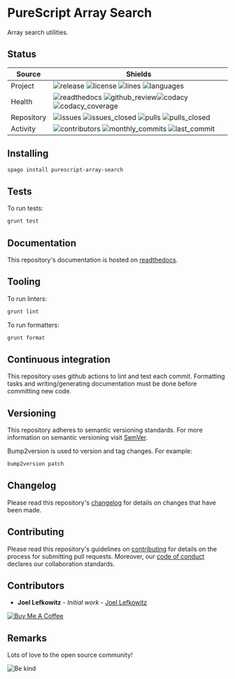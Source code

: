 # PureScript Array Search

Array search utilities.

## Status

| Source     | Shields                                                                                                                                      |
| ---------- | -------------------------------------------------------------------------------------------------------------------------------------------- |
| Project    | ![release][release_shield] ![license][license_shield] ![lines][lines_shield] ![languages][languages_shield]                                  |
| Health     | ![readthedocs][readthedocs_shield] ![github_review][github_review_shield]![codacy][codacy_shield] ![codacy_coverage][codacy_coverage_shield] |
| Repository | ![issues][issues_shield] ![issues_closed][issues_closed_shield] ![pulls][pulls_shield] ![pulls_closed][pulls_closed_shield]                  |
| Activity   | ![contributors][contributors_shield] ![monthly_commits][monthly_commits_shield] ![last_commit][last_commit_shield]                           |

## Installing

```bash
spago install purescript-array-search
```

## Tests

To run tests:

```bash
grunt test
```

## Documentation

This repository's documentation is hosted on [readthedocs][readthedocs].

## Tooling

To run linters:

```bash
grunt lint
```

To run formatters:

```bash
grunt format
```

## Continuous integration

This repository uses github actions to lint and test each commit. Formatting tasks and writing/generating documentation must be done before committing new code.

## Versioning

This repository adheres to semantic versioning standards.
For more information on semantic versioning visit [SemVer][semver].

Bump2version is used to version and tag changes.
For example:

```bash
bump2version patch
```

## Changelog

Please read this repository's [changelog](CHANGELOG.md) for details on changes that have been made.

## Contributing

Please read this repository's guidelines on [contributing](CONTRIBUTING.md) for details on the process for submitting pull requests. Moreover, our [code of conduct](CODE_OF_CONDUCT.md) declares our collaboration standards.

## Contributors

- **Joel Lefkowitz** - _Initial work_ - [Joel Lefkowitz][author]

[![Buy Me A Coffee][coffee_button]][author_coffee]

## Remarks

Lots of love to the open source community!

![Be kind][be_kind]

<!-- Project links -->

[readthedocs]: https://purescript-array-search.readthedocs.io/en/latest/

<!-- External links -->

[semver]: http://semver.org/
[be_kind]: https://media.giphy.com/media/osAcIGTSyeovPq6Xph/giphy.gif

<!-- Contributor links -->

[author]: https://github.com/joellefkowitz
[author_coffee]: https://www.buymeacoffee.com/joellefkowitz
[coffee_button]: https://cdn.buymeacoffee.com/buttons/default-blue.png

<!-- Project shields -->

[release_shield]: https://img.shields.io/github/v/tag/joellefkowitz/purescript-array-search
[license_shield]: https://img.shields.io/github/license/joellefkowitz/purescript-array-search
[lines_shield]: https://img.shields.io/tokei/lines/github/joellefkowitz/purescript-array-search
[languages_shield]: https://img.shields.io/github/languages/count/joellefkowitz/purescript-array-search

<!-- Health shields -->

[readthedocs_shield]: https://img.shields.io/readthedocs/purescript-array-search
[github_review_shield]: https://img.shields.io/github/workflow/status/JoelLefkowitz/purescript-array-search/Review
[codacy_shield]: https://img.shields.io/codacy/grade/a234d28178cf4a1b8bca450fdc432f77
[codacy_coverage_shield]: https://img.shields.io/codacy/coverage/a234d28178cf4a1b8bca450fdc432f77

<!-- Repository shields -->

[issues_shield]: https://img.shields.io/github/issues/joellefkowitz/purescript-array-search
[issues_closed_shield]: https://img.shields.io/github/issues-closed/joellefkowitz/purescript-array-search
[pulls_shield]: https://img.shields.io/github/issues-pr/joellefkowitz/purescript-array-search
[pulls_closed_shield]: https://img.shields.io/github/issues-pr-closed/joellefkowitz/purescript-array-search

<!-- Activity shields -->

[contributors_shield]: https://img.shields.io/github/contributors/joellefkowitz/purescript-array-search
[monthly_commits_shield]: https://img.shields.io/github/commit-activity/m/joellefkowitz/purescript-array-search
[last_commit_shield]: https://img.shields.io/github/last-commit/joellefkowitz/purescript-array-search
